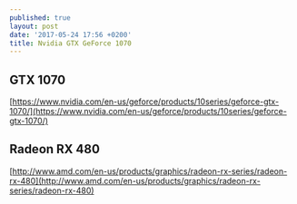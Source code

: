 ```yaml
---
published: true
layout: post
date: '2017-05-24 17:56 +0200'
title: Nvidia GTX GeForce 1070
---
```

## GTX 1070
[https://www.nvidia.com/en-us/geforce/products/10series/geforce-gtx-1070/](https://www.nvidia.com/en-us/geforce/products/10series/geforce-gtx-1070/)

## Radeon RX 480
[http://www.amd.com/en-us/products/graphics/radeon-rx-series/radeon-rx-480](http://www.amd.com/en-us/products/graphics/radeon-rx-series/radeon-rx-480)